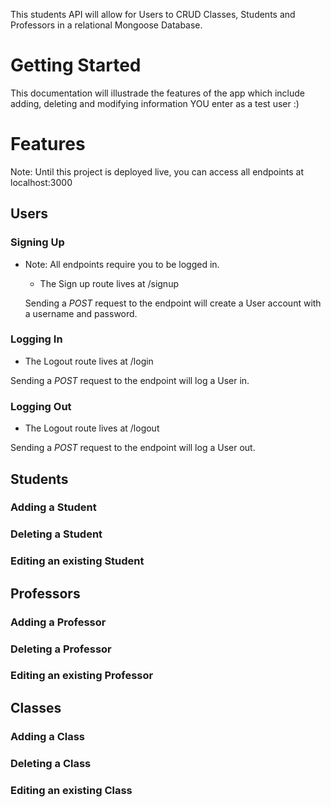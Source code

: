 This students API will allow for Users to CRUD Classes, Students and Professors in a relational Mongoose Database. 

# Getting Started

This documentation will illustrade the features of the app which include adding, deleting and modifying information YOU enter as a test user :)

# Features

Note: Until this project is deployed live, you can access all endpoints at localhost:3000

## Users
### Signing Up
- Note: All endpoints require you to be logged in.
  - The Sign up route lives at /signup

  Sending a *POST* request to the endpoint will create a User account with a username and password.

### Logging In
  - The Logout route lives at /login

  Sending a *POST* request to the endpoint will log a User in.

### Logging Out
  - The Logout route lives at /logout

  Sending a *POST* request to the endpoint will log a User out.

## Students
### Adding a Student
### Deleting a Student
### Editing an existing Student

## Professors
### Adding a Professor
### Deleting a Professor
### Editing an existing Professor

## Classes
### Adding a Class
### Deleting a Class
### Editing an existing Class
